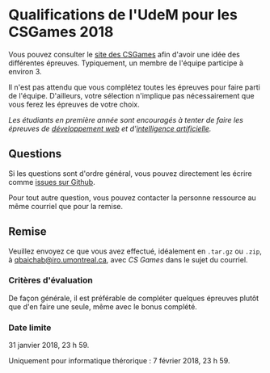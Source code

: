 # Qualifications de l'UdeM pour les CSGames 2018

Vous pouvez consulter le [site des CSGames](//2018.csgames.org/#Competitions)
afin d'avoir une idée des différentes épreuves. Typiquement, un membre de
l'équipe participe à environ 3.

Il n'est pas attendu que vous complétez toutes les épreuves pour faire parti de
l'équipe. D'ailleurs, votre sélection n'implique pas nécessairement que vous
ferez les épreuves de votre choix.

*Les étudiants en première année sont encouragés à tenter de faire les épreuves
de [développement web](developpement_web.md) et
d'[intelligence artificielle](intelligence_artificielle.md).*

## Questions

Si les questions sont d'ordre général, vous pouvez directement les écrire comme
[issues sur Github](//github.com/AEDIROUM/csgames-qualif-2018/issues).

Pour tout autre question, vous pouvez contacter la personne ressource au même
courriel que pour la remise.

## Remise

Veuillez envoyez ce que vous avez effectué, idéalement en `.tar.gz` ou `.zip`,
à [qbaichab@iro.umontreal.ca](mailto:qbaichab@iro.umontreal.ca), avec
*CS Games* dans le sujet du courriel.

### Critères d'évaluation

De façon générale, il est préférable de compléter quelques épreuves plutôt que
d'en faire une seule, même avec le bonus complété.

### Date limite

31 janvier 2018, 23 h 59.

Uniquement pour informatique thérorique : 7 février 2018, 23 h 59.
